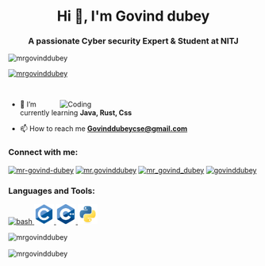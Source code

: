 <h1 align="center">Hi 👋, I'm Govind dubey</h1>
<h3 align="center">A passionate Cyber security Expert & Student at NITJ</h3>


<p align="left"> <img src="https://komarev.com/ghpvc/?username=mrgovinddubey&label=Profile%20views&color=0e75b6&style=flat" alt="mrgovinddubey" /> </p>

<p align="left"> <a href="https://github.com/ryo-ma/github-profile-trophy"><img src="https://github-profile-trophy.vercel.app/?username=mrgovinddubey" alt="mrgovinddubey" /></a> </p>

<p align="left"> <a href="https://twitter.com/" target="blank"><img src="https://img.shields.io/twitter/follow/?logo=twitter&style=for-the-badge" alt="" /></a> </p> <img align="right" alt="Coding" width="400" src="https://raw.githubusercontent.com/PolarBearGG/PolarBearGG/master/web-developer.gif">

- 🌱 I’m currently learning **Java, Rust, Css**

- 📫 How to reach me **Govinddubeycse@gmail.com**

<h3 align="left">Connect with me:</h3>
<p align="left">
<a href="https://linkedin.com/in/mr-govind-dubey" target="blank"><img align="center" src="https://raw.githubusercontent.com/rahuldkjain/github-profile-readme-generator/master/src/images/icons/Social/linked-in-alt.svg" alt="mr-govind-dubey" height="30" width="40" /></a>
<a href="https://instagram.com/govinddubey" target="blank"><img align="center" src="https://raw.githubusercontent.com/rahuldkjain/github-profile-readme-generator/master/src/images/icons/Social/instagram.svg" alt="mr.govinddubey" height="30" width="40" /></a>
<a href="https://www.leetcode.com/mr_govind_dubey" target="blank"><img align="center" src="https://raw.githubusercontent.com/rahuldkjain/github-profile-readme-generator/master/src/images/icons/Social/leet-code.svg" alt="mr_govind_dubey" height="30" width="40" /></a>
<a href="https://auth.geeksforgeeks.org/user/govinddubey" target="blank"><img align="center" src="https://raw.githubusercontent.com/rahuldkjain/github-profile-readme-generator/master/src/images/icons/Social/geeks-for-geeks.svg" alt="govinddubey" height="30" width="40" /></a>
</p>

<h3 align="left">Languages and Tools:</h3>
<p align="left"> <a href="https://www.gnu.org/software/bash/" target="_blank" rel="noreferrer"> <img src="https://www.vectorlogo.zone/logos/gnu_bash/gnu_bash-icon.svg" alt="bash" width="40" height="40"/> </a> <a href="https://www.cprogramming.com/" target="_blank" rel="noreferrer"> <img src="https://raw.githubusercontent.com/devicons/devicon/master/icons/c/c-original.svg" alt="c" width="40" height="40"/> </a> <a href="https://www.w3schools.com/cpp/" target="_blank" rel="noreferrer"> <img src="https://raw.githubusercontent.com/devicons/devicon/master/icons/cplusplus/cplusplus-original.svg" alt="cplusplus" width="40" height="40"/> </a> <a href="https://www.python.org" target="_blank" rel="noreferrer"> <img src="https://raw.githubusercontent.com/devicons/devicon/master/icons/python/python-original.svg" alt="python" width="40" height="40"/> </a> </p>

<p><img align="center" src="https://github-readme-stats.vercel.app/api/top-langs?username=mrgovinddubey&show_icons=true&locale=en&layout=compact" alt="mrgovinddubey" /></p>

<p><img align="center" src="https://github-readme-streak-stats.herokuapp.com/?user=mrgovinddubey&" alt="mrgovinddubey" /></p>

